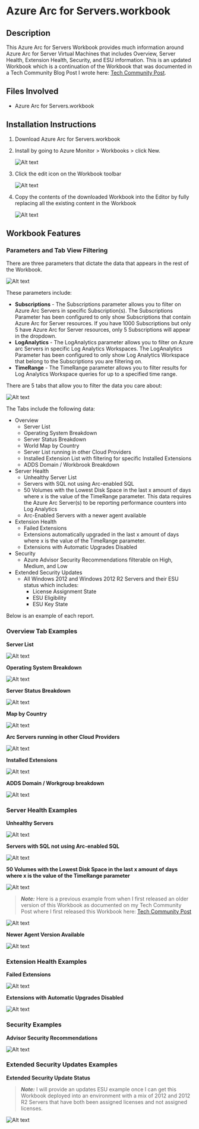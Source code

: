 # Azure Arc for Servers.workbook
## Description
This Azure Arc for Servers Workbook provides much information around Azure Arc for Server Virtual Machines that includes Overview, Server Health, Extension Health, Security, and ESU information. This is an updated Workbook which is a continuation of the Workbook that was documented in a Tech Community Blog Post I wrote here: [Tech Community Post](https://techcommunity.microsoft.com/t5/azure-arc-blog/azure-arc-for-servers-monitoring-workbook/ba-p/3298791).

## Files Involved
- Azure Arc for Servers.workbook

## Installation Instructions
1. Download Azure Arc for Servers.workbook

2. Install by going to Azure Monitor > Workbooks > click New.

    ![Alt text](./DemoScreenshots/demo1.jpg?raw=true)

3. Click the edit icon on the Workbook toolbar

    ![Alt text](./DemoScreenshots/demo2.jpg?raw=true)

4. Copy the contents of the downloaded Workbook into the Editor by fully replacing all the existing content in the Workbook

    ![Alt text](./DemoScreenshots/demo3.gif?raw=true)

## Workbook Features

### Parameters and Tab View Filtering
There are three parameters that dictate the data that appears in the rest of the Workbook.  

  ![Alt text](./DemoScreenshots/demo4.jpg?raw=true)

These parameters include:
- **Subscriptions** - The Subscriptions parameter allows you to filter on Azure Arc Servers in specific Subscription(s). The Subscriptions Parameter has been configured to only show Subscriptions that contain Azure Arc for Server resources.  If you have 1000 Subscriptions but only 5 have Azure Arc for Server resources, only 5 Subscriptions will appear in the dropdown.
- **LogAnalytics** - The LogAnalytics parameter allows you to filter on Azure arc Servers in specific Log Analytics Workspaces.  The LogAnalytics Parameter has been configured to only show Log Analytics Workspace that belong to the Subscriptions you are filtering on.  
- **TimeRange** - The TimeRange parameter allows you to filter results for Log Analytics Workspace queries for up to a specified time range.
   
There are 5 tabs that allow you to filter the data you care about:

  ![Alt text](./DemoScreenshots/demo5.jpg?raw=true)

The Tabs include the following data:

- Overview
  - Server List
  - Operating System Breakdown
  - Server Status Breakdown
  - World Map by Country
  - Server List running in other Cloud Providers
  - Installed Extension List with filtering for specific Installed Extensions
  - ADDS Domain / Workbrook Breakdown
- Server Health
  - Unhealthy Server List
  - Servers with SQL not using Arc-enabled SQL
  - 50 Volumes with the Lowest Disk Space in the last x amount of days where x is the value of the TimeRange parameter. This data requires the Azure Arc Server(s) to be reporting performance counters into Log Analytics
  - Arc-Enabled Servers with a newer agent available
- Extension Health
  - Failed Extensions
  - Extensions automatically upgraded in the last x amount of days where x is the value of the TimeRange parameter.
  - Extensions with Automatic Upgrades Disabled
- Security
  - Azure Advisor Security Recommendations filterable on High, Medium, and Low
- Extended Security Updates
  - All Windows 2012 and Windows 2012 R2 Servers and their ESU status which includes:
    - License Assignment State
    - ESU Eligibility
    - ESU Key State

Below is an example of each report.

### Overview Tab Examples

**Server List**

  ![Alt text](./DemoScreenshots/demo6.jpg?raw=true)

**Operating System Breakdown**

  ![Alt text](./DemoScreenshots/demo7.jpg?raw=true)

**Server Status Breakdown**

  ![Alt text](./DemoScreenshots/demo8.jpg?raw=true)

**Map by Country**

  ![Alt text](./DemoScreenshots/demo9.jpg?raw=true)

**Arc Servers running in other Cloud Providers**

  ![Alt text](./DemoScreenshots/demo10.jpg?raw=true)

**Installed Extensions**

  ![Alt text](./DemoScreenshots/demo11.jpg?raw=true)

**ADDS Domain / Workgroup breakdown**

  ![Alt text](./DemoScreenshots/demo12.jpg?raw=true)


### Server Health Examples

**Unhealthy Servers**

  ![Alt text](./DemoScreenshots/demo13.jpg?raw=true)

**Servers with SQL not using Arc-enabled SQL**

  ![Alt text](./DemoScreenshots/demo14.jpg?raw=true)

**50 Volumes with the Lowest Disk Space in the last x amount of days where x is the value of the TimeRange parameter**

  ![Alt text](./DemoScreenshots/demo15.jpg?raw=true)

  > **_Note:_** Here is a previous example from when I first released an older version of this Workbook as documented on my Tech Community Post where I first released this Workbook here: [Tech Community Post](https://techcommunity.microsoft.com/t5/azure-arc-blog/azure-arc-for-servers-monitoring-workbook/ba-p/3298791) 

  ![Alt text](./DemoScreenshots/demo16.jpg?raw=true)

**Newer Agent Version Available**

  ![Alt text](./DemoScreenshots/demo17.jpg?raw=true)

### Extension Health Examples

**Failed Extensions**

  ![Alt text](./DemoScreenshots/demo18.jpg?raw=true)

**Extensions with Automatic Upgrades Disabled**

  ![Alt text](./DemoScreenshots/demo19.jpg?raw=true)

### Security Examples

**Advisor Security Recommendations**

  ![Alt text](./DemoScreenshots/demo20.jpg?raw=true)

### Extended Security Updates Examples

**Extended Security Update Status**


  > **_Note:_** I will provide an updates ESU example once I can get this Workbook deployed into an environment with a mix of 2012 and 2012 R2 Servers that have both been assigned licenses and not assigned licenses.


  ![Alt text](./DemoScreenshots/demo21.jpg?raw=true)


